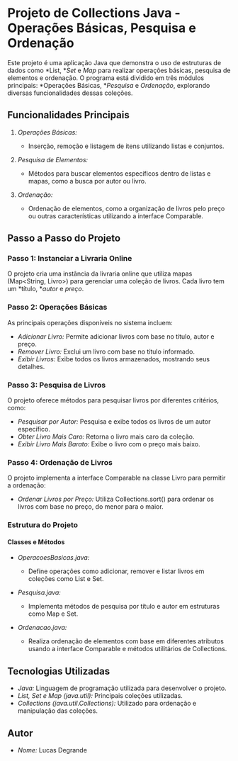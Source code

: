 # Projeto de Collections Java - Operações Básicas, Pesquisa e Ordenação

Este projeto é uma aplicação Java que demonstra o uso de estruturas de dados como *List, **Set* e *Map* para realizar operações básicas, pesquisa de elementos e ordenação. O programa está dividido em três módulos principais: *Operações Básicas, **Pesquisa* e *Ordenação*, explorando diversas funcionalidades dessas coleções.

## Funcionalidades Principais

1. *Operações Básicas:*
   - Inserção, remoção e listagem de itens utilizando listas e conjuntos.

2. *Pesquisa de Elementos:*
   - Métodos para buscar elementos específicos dentro de listas e mapas, como a busca por autor ou livro.

3. *Ordenação:*
   - Ordenação de elementos, como a organização de livros pelo preço ou outras características utilizando a interface Comparable.

## Passo a Passo do Projeto

### Passo 1: Instanciar a Livraria Online
O projeto cria uma instância da livraria online que utiliza mapas (Map<String, Livro>) para gerenciar uma coleção de livros. Cada livro tem um *título, **autor* e *preço*.

### Passo 2: Operações Básicas
As principais operações disponíveis no sistema incluem:
- *Adicionar Livro:* Permite adicionar livros com base no título, autor e preço.
- *Remover Livro:* Exclui um livro com base no título informado.
- *Exibir Livros:* Exibe todos os livros armazenados, mostrando seus detalhes.

### Passo 3: Pesquisa de Livros
O projeto oferece métodos para pesquisar livros por diferentes critérios, como:
- *Pesquisar por Autor:* Pesquisa e exibe todos os livros de um autor específico.
- *Obter Livro Mais Caro:* Retorna o livro mais caro da coleção.
- *Exibir Livro Mais Barato:* Exibe o livro com o preço mais baixo.

### Passo 4: Ordenação de Livros
O projeto implementa a interface Comparable na classe Livro para permitir a ordenação:
- *Ordenar Livros por Preço:* Utiliza Collections.sort() para ordenar os livros com base no preço, do menor para o maior.

### Estrutura do Projeto

#### Classes e Métodos

- *OperacoesBasicas.java:*
  - Define operações como adicionar, remover e listar livros em coleções como List e Set.
  
- *Pesquisa.java:*
  - Implementa métodos de pesquisa por título e autor em estruturas como Map e Set.
  
- *Ordenacao.java:*
  - Realiza ordenação de elementos com base em diferentes atributos usando a interface Comparable e métodos utilitários de Collections.

## Tecnologias Utilizadas

- *Java:* Linguagem de programação utilizada para desenvolver o projeto.
- *List, Set e Map (java.util):* Principais coleções utilizadas.
- *Collections (java.util.Collections):* Utilizado para ordenação e manipulação das coleções.

## Autor

- *Nome:* Lucas Degrande